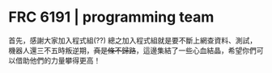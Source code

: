 # FRC 6191 | programming team
首先，感謝大家加入程式組(??) 總之加入程式組就是要不斷上網查資料、測試，機器人還三不五時叛逆期，~~真是條不歸路~~，這邊集結了一些心血結晶，希望你們可以借助他們的力量攀得更高！
